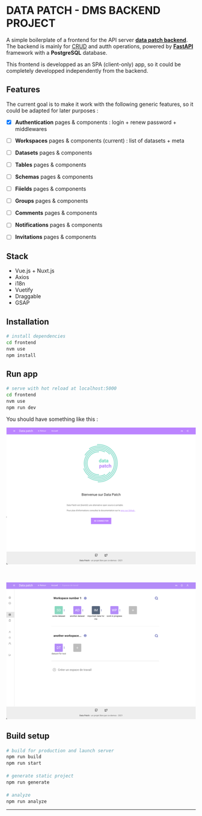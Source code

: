 # DATA PATCH - DMS BACKEND PROJECT

A simple boilerplate of a frontend for the API server **[data patch backend][datapatch-back]**. The backend is mainly for [CRUD][CRUD_def] and autth operations, powered by **[FastAPI][fastapi]** framework with a **PostgreSQL** database. 

This frontend is developped as an SPA (client-only) app, so it could be completely developped independently from the backend.

## Features

The current goal is to make it work with the following generic features, so it could be adapted for later purposes :

- [x] **Authentication** pages & components : login + renew password + middlewares
- [ ] **Workspaces** pages & components (current) : list of datasets + meta
- [ ] **Datasets** pages & components
- [ ] **Tables** pages & components
- [ ] **Schemas** pages & components
- [ ] **Fiields** pages & components
- [ ] **Groups** pages & components
- [ ] **Comments** pages & components
- [ ] **Notifications** pages & components
- [ ] **Invitations** pages & components


## Stack

- Vue.js + Nuxt.js
- Axios
- i18n
- Vuetify
- Draggable
- GSAP


## Installation

```bash
# install dependencies
cd frontend
nvm use
npm install
```

## Run app

```bash
# serve with hot reload at localhost:5000
cd frontend
nvm use
npm run dev
```

You should have something like this :

![screenshot-landing](./docs/statics/screenshot-front-landing-1.png)

<br>

![screenshot-workspaces](./docs/statics/screenshot-front-workspaces-1.png)


## Build setup

```bash
# build for production and launch server
npm run build
npm run start

# generate static project
npm run generate

# analyze
npm run analyze
```

---


[datapatch-back]:https://github.com/co-demos/fastapi-boilerplate

[CRUD_def]:https://en.wikipedia.org/wiki/Create,_read,_update_and_delete
[fastapi]:https://fastapi.tiangolo.com/
[fastapi-tuto]:https://fastapi.tiangolo.com/tutorial/
[fastapi-boilerplate]:https://github.com/tiangolo/full-stack-fastapi-postgresql
[MK-fast]:https://www.youtube.com/watch?v=HnJEiTx0feE&list=PL_9Bx_sxJkROtrlVTsGiuu-NtO_BmUfkB

[pipenv]:https://pipenv-fork.readthedocs.io/en/latest/basics.html
[alembic]:https://alembic.sqlalchemy.org/en/latest/
[pytest]:https://docs.pytest.org/en/stable/
[fastapi-tests]:https://fastapi.tiangolo.com/tutorial/testing/

[roadmap-beta]:https://github.com/co-demos/fastapi-boilerplate/projects/1

[baserow]:https://baserow.io/
[airtable]:https://airtable.com/

